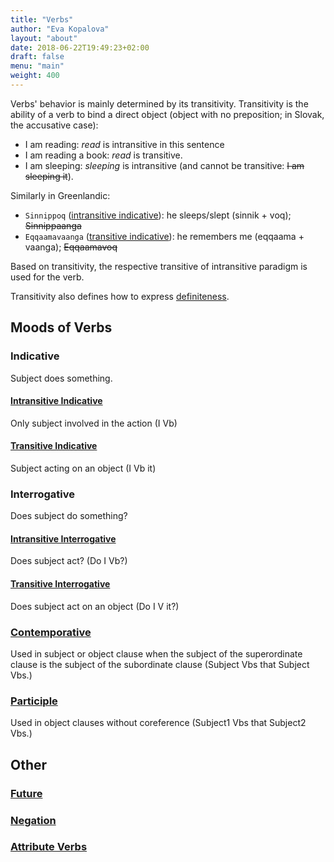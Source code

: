```yaml
---
title: "Verbs"
author: "Eva Kopalova"
layout: "about"
date: 2018-06-22T19:49:23+02:00
draft: false 
menu: "main"
weight: 400
---
```


Verbs' behavior is mainly determined by its transitivity. Transitivity is the ability of a verb to bind a direct object (object with no preposition; in Slovak, the accusative case):

* I am reading: *read* is intransitive in this sentence
* I am reading a book: *read* is transitive.
* I am sleeping: *sleeping* is intransitive (and cannot be transitive: <s>I am sleeping it</s>).

Similarly in Greenlandic:

* `Sinnippoq` ([intransitive indicative](intransitiveindicative)): he sleeps/slept (sinnik + voq); <s>Sinnippaanga</s>
* `Eqqaamavaanga` ([transitive indicative](transitiveindicative)): he remembers me (eqqaama + vaanga); <s>Eqqaamavoq</s>

Based on transitivity, the respective transitive of intransitive paradigm is used for the verb.

Transitivity also defines how to express [definiteness](Definiteness).

## Moods of Verbs
### Indicative
Subject does something.
#### [Intransitive Indicative](intransitiveindicative)
Only subject involved in the action (I Vb)
#### [Transitive Indicative](transitiveindicative)
Subject acting on an object (I Vb it)
### Interrogative
Does subject do something?
#### [Intransitive Interrogative](intransitiveinterrogative)
Does subject act? (Do I Vb?)
#### [Transitive Interrogative](transitiveinterrogative)
Does subject act on an object (Do I V it?)
### [Contemporative](contemporative)
Used in subject or object clause when the subject of the superordinate clause is the subject of the subordinate clause (Subject Vbs that Subject Vbs.)
### [Participle](participle)
Used in object clauses without coreference (Subject1 Vbs that Subject2 Vbs.)

## Other

### [Future](future)
### [Negation](negation)
### [Attribute Verbs](attributiveverbs)

